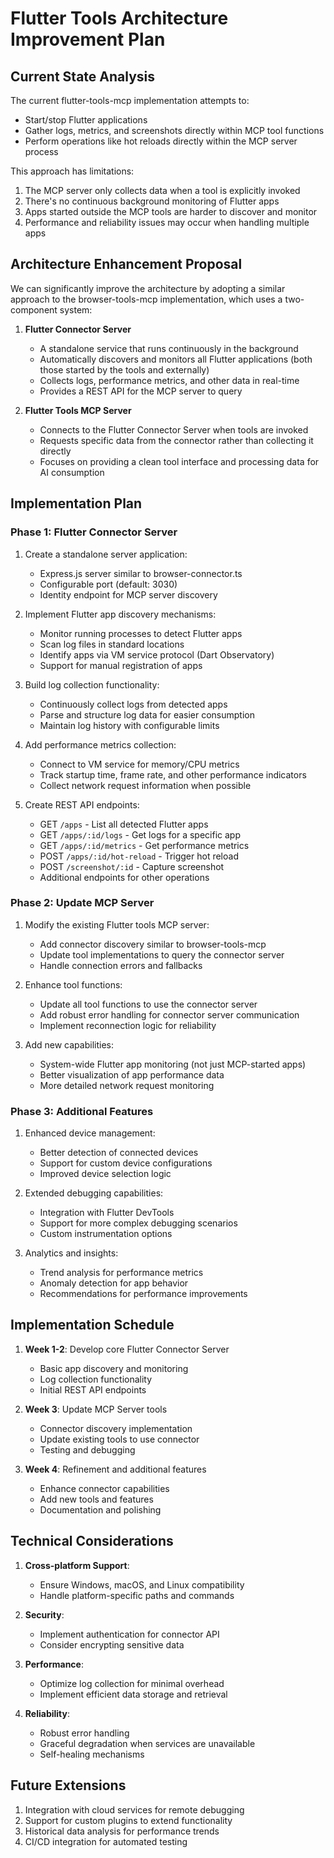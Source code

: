 # Flutter Tools Architecture Improvement Plan

## Current State Analysis

The current flutter-tools-mcp implementation attempts to:
- Start/stop Flutter applications
- Gather logs, metrics, and screenshots directly within MCP tool functions
- Perform operations like hot reloads directly within the MCP server process

This approach has limitations:
1. The MCP server only collects data when a tool is explicitly invoked
2. There's no continuous background monitoring of Flutter apps
3. Apps started outside the MCP tools are harder to discover and monitor
4. Performance and reliability issues may occur when handling multiple apps

## Architecture Enhancement Proposal

We can significantly improve the architecture by adopting a similar approach to the browser-tools-mcp implementation, which uses a two-component system:

1. **Flutter Connector Server**
   - A standalone service that runs continuously in the background
   - Automatically discovers and monitors all Flutter applications (both those started by the tools and externally)
   - Collects logs, performance metrics, and other data in real-time
   - Provides a REST API for the MCP server to query

2. **Flutter Tools MCP Server**
   - Connects to the Flutter Connector Server when tools are invoked
   - Requests specific data from the connector rather than collecting it directly
   - Focuses on providing a clean tool interface and processing data for AI consumption

## Implementation Plan

### Phase 1: Flutter Connector Server

1. Create a standalone server application:
   - Express.js server similar to browser-connector.ts
   - Configurable port (default: 3030)
   - Identity endpoint for MCP server discovery

2. Implement Flutter app discovery mechanisms:
   - Monitor running processes to detect Flutter apps
   - Scan log files in standard locations
   - Identify apps via VM service protocol (Dart Observatory)
   - Support for manual registration of apps

3. Build log collection functionality:
   - Continuously collect logs from detected apps
   - Parse and structure log data for easier consumption
   - Maintain log history with configurable limits

4. Add performance metrics collection:
   - Connect to VM service for memory/CPU metrics
   - Track startup time, frame rate, and other performance indicators
   - Collect network request information when possible

5. Create REST API endpoints:
   - GET `/apps` - List all detected Flutter apps
   - GET `/apps/:id/logs` - Get logs for a specific app
   - GET `/apps/:id/metrics` - Get performance metrics
   - POST `/apps/:id/hot-reload` - Trigger hot reload
   - POST `/screenshot/:id` - Capture screenshot
   - Additional endpoints for other operations

### Phase 2: Update MCP Server

1. Modify the existing Flutter tools MCP server:
   - Add connector discovery similar to browser-tools-mcp
   - Update tool implementations to query the connector server
   - Handle connection errors and fallbacks

2. Enhance tool functions:
   - Update all tool functions to use the connector server
   - Add robust error handling for connector server communication
   - Implement reconnection logic for reliability

3. Add new capabilities:
   - System-wide Flutter app monitoring (not just MCP-started apps)
   - Better visualization of app performance data
   - More detailed network request monitoring

### Phase 3: Additional Features

1. Enhanced device management:
   - Better detection of connected devices
   - Support for custom device configurations
   - Improved device selection logic

2. Extended debugging capabilities:
   - Integration with Flutter DevTools
   - Support for more complex debugging scenarios
   - Custom instrumentation options

3. Analytics and insights:
   - Trend analysis for performance metrics
   - Anomaly detection for app behavior
   - Recommendations for performance improvements

## Implementation Schedule

1. **Week 1-2**: Develop core Flutter Connector Server
   - Basic app discovery and monitoring
   - Log collection functionality
   - Initial REST API endpoints

2. **Week 3**: Update MCP Server tools
   - Connector discovery implementation
   - Update existing tools to use connector
   - Testing and debugging

3. **Week 4**: Refinement and additional features
   - Enhance connector capabilities
   - Add new tools and features
   - Documentation and polishing

## Technical Considerations

1. **Cross-platform Support**:
   - Ensure Windows, macOS, and Linux compatibility
   - Handle platform-specific paths and commands

2. **Security**:
   - Implement authentication for connector API
   - Consider encrypting sensitive data

3. **Performance**:
   - Optimize log collection for minimal overhead
   - Implement efficient data storage and retrieval

4. **Reliability**:
   - Robust error handling
   - Graceful degradation when services are unavailable
   - Self-healing mechanisms

## Future Extensions

1. Integration with cloud services for remote debugging
2. Support for custom plugins to extend functionality
3. Historical data analysis for performance trends
4. CI/CD integration for automated testing 